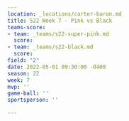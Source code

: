 ```yaml
---
location: _locations/carter-baron.md
title: S22 Week 7 - Pink vs Black
teams-score:
- team: _teams/s22-super-pink.md
  score: 
- team: _teams/s22-black.md
  score: 
field: "2"
date: 2022-05-01 09:30:00 -0400
season: 22
week: 7
mvp: ''
game-ball: ''
sportsperson: ''

---
```

